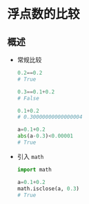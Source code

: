# 浮点数的比较

## 概述

+ 常规比较

  ```py
  0.2==0.2
  # True

  0.3==0.1+0.2
  # False

  0.1+0.2
  # 0.30000000000000004

  a=0.1+0.2
  abs(a-0.3)<0.00001
  # True
  ```

+ 引入 `math`

  ```py
  import math

  a=0.1+0.2
  math.isclose(a, 0.3)
  # True
  ```
